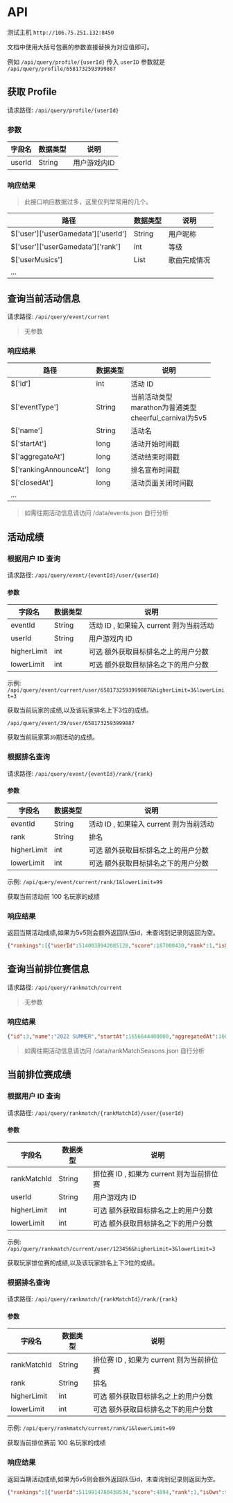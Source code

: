 # API

测试主机 `http://106.75.251.132:8450`

文档中使用大括号包裹的参数直接替换为对应值即可。

例如 `/api/query/profile/{userId}` 传入 `userID` 参数就是 `/api/query/profile/6581732593999887`

## 获取 Profile

请求路径: `/api/query/profile/{userId}`

### 参数

| 字段名    | 数据类型   | 说明      |
| ------ | ------ | ------- |
| userId | String | 用户游戏内ID |

### 响应结果

> 此接口响应数据过多，这里仅列举常用的几个。

| 路径                                  | 数据类型   | 说明     |
| ----------------------------------- | ------ | ------ |
| $['user']['userGamedata']['userId'] | String | 用户昵称   |
| $['user']['userGamedata']['rank']   | int    | 等级     |
| $['userMusics']                     | List   | 歌曲完成情况 |
| ...                                 |        |        |

## 查询当前活动信息

请求路径: `/api/query/event/current`

> 无参数

### 响应结果

| 路径                     | 数据类型   | 说明                                                 |
| ---------------------- | ------ | -------------------------------------------------- |
| $['id']                | int    | 活动 ID                                              |
| $['eventType']         | String | 当前活动类型<br/>marathon为普通类型<br/>cheerful_carnival为5v5 |
| $['name']              | String | 活动名                                                |
| $['startAt']           | long   | 活动开始时间戳                                            |
| $['aggregateAt']       | long   | 活动结束时间戳                                            |
| $['rankingAnnounceAt'] | long   | 排名宣布时间戳                                            |
| $['closedAt']          | long   | 活动页面关闭时间戳                                          |
| ...                    |        |                                                    |

>  如需往期活动信息请访问 /data/events.json 自行分析

## 活动成绩

### 根据用户 ID 查询

请求路径: `/api/query/event/{eventId}/user/{userId}`

#### 参数

| 字段名         | 数据类型   | 说明                          |
| ----------- | ------ | --------------------------- |
| eventId     | String | 活动 ID , 如果输入 current 则为当前活动 |
| userId      | String | 用户游戏内 ID                    |
| higherLimit | int    | 可选 额外获取目标排名之上的用户分数          |
| lowerLimit  | int    | 可选 额外获取目标排名之下的用户分数          |

示例: `/api/query/event/current/user/6581732593999887&higherLimit=3&lowerLimit=3`

获取当前玩家的成绩,以及该玩家排名上下3位的成绩。

`/api/query/event/39/user/6581732593999887`

获取当前玩家第`39`期活动的成绩。

### 根据排名查询

请求路径: `/api/query/event/{eventId}/rank/{rank}`

#### 参数

| 字段名         | 数据类型   | 说明                          |
| ----------- | ------ | --------------------------- |
| eventId     | String | 活动 ID , 如果输入 current 则为当前活动 |
| rank        | String | 排名                          |
| higherLimit | int    | 可选 额外获取目标排名之上的用户分数          |
| lowerLimit  | int    | 可选 额外获取目标排名之下的用户分数          |

示例: `/api/query/event/current/rank/1&lowerLimit=99`

获取当前活动前 100 名玩家的成绩

### 响应结果

返回当期活动成绩,如果为5v5则会额外返回队伍id，未查询到记录则返回为空。

```json
{"rankings":[{"userId":5140038942085128,"score":187000430,"rank":1,"isOwn":false,"name":"そーす","userCard":{"cardId":136,"level":60,"masterRank":0,"specialTrainingStatus":"done","defaultImage":"special_training"},"userProfile":{"userId":5140038942085128,"word":"2022年中にプロセカ音楽イベントほんとにやるかも？？！","twitterId":"sasisusesoosu01","profileImageType":"leader"},"userProfileHonors":[{"seq":1,"profileHonorType":"normal","honorId":2047,"honorLevel":1,"bondsHonorViewType":"none","bondsHonorWordId":0},{"seq":2,"profileHonorType":"normal","honorId":74,"honorLevel":7,"bondsHonorViewType":"none","bondsHonorWordId":0},{"seq":3,"profileHonorType":"normal","honorId":560,"honorLevel":1,"bondsHonorViewType":"none","bondsHonorWordId":0}],"userCheerfulCarnival":{}}]}
```

## 查询当前排位赛信息

请求路径: `/api/query/rankmatch/current`

> 无参数

### 响应结果

```json
{"id":3,"name":"2022 SUMMER","startAt":1656644400000,"aggregatedAt":1664420399000,"rankingPublishedAt":1664420999000,"batchExecutionAt":1664467199000,"distributionStartAt":1664503199000,"distributionEndAt":1665845999000,"closedAt":1664593199000,"assetbundleName":"2022_summer","isDisplayResult":true,"rankMatchSeasonPlayableTimes":[{"id":3,"rankMatchSeasonId":3,"startTime":"04:00:00","endTime":"03:59:59"}],"rankMatchSeasonTierMusicPlayLevels":[{"id":1,"rankMatchSeasonId":3,"rankMatchTierId":1,"fromPlayLevel":18,"toPlayLevel":25},{"id":2,"rankMatchSeasonId":3,"rankMatchTierId":2,"fromPlayLevel":18,"toPlayLevel":25},{"id":3,"rankMatchSeasonId":3,"rankMatchTierId":3,"fromPlayLevel":18,"toPlayLevel":25},{"id":4,"rankMatchSeasonId":3,"rankMatchTierId":4,"fromPlayLevel":18,"toPlayLevel":25},{"id":5,"rankMatchSeasonId":3,"rankMatchTierId":5,"fromPlayLevel":23,"toPlayLevel":27},{"id":6,"rankMatchSeasonId":3,"rankMatchTierId":6,"fromPlayLevel":23,"toPlayLevel":27},{"id":7,"rankMatchSeasonId":3,"rankMatchTierId":7,"fromPlayLevel":23,"toPlayLevel":27},{"id":8,"rankMatchSeasonId":3,"rankMatchTierId":8,"fromPlayLevel":23,"toPlayLevel":27},{"id":9,"rankMatchSeasonId":3,"rankMatchTierId":9,"fromPlayLevel":25,"toPlayLevel":28},{"id":10,"rankMatchSeasonId":3,"rankMatchTierId":10,"fromPlayLevel":25,"toPlayLevel":28},{"id":11,"rankMatchSeasonId":3,"rankMatchTierId":11,"fromPlayLevel":25,"toPlayLevel":28},{"id":12,"rankMatchSeasonId":3,"rankMatchTierId":12,"fromPlayLevel":25,"toPlayLevel":28},{"id":13,"rankMatchSeasonId":3,"rankMatchTierId":13,"fromPlayLevel":26,"toPlayLevel":30},{"id":14,"rankMatchSeasonId":3,"rankMatchTierId":14,"fromPlayLevel":26,"toPlayLevel":30},{"id":15,"rankMatchSeasonId":3,"rankMatchTierId":15,"fromPlayLevel":26,"toPlayLevel":30},{"id":16,"rankMatchSeasonId":3,"rankMatchTierId":16,"fromPlayLevel":26,"toPlayLevel":30},{"id":17,"rankMatchSeasonId":3,"rankMatchTierId":17,"fromPlayLevel":28,"toPlayLevel":31},{"id":18,"rankMatchSeasonId":3,"rankMatchTierId":18,"fromPlayLevel":28,"toPlayLevel":31},{"id":19,"rankMatchSeasonId":3,"rankMatchTierId":19,"fromPlayLevel":28,"toPlayLevel":31},{"id":20,"rankMatchSeasonId":3,"rankMatchTierId":20,"fromPlayLevel":28,"toPlayLevel":31},{"id":21,"rankMatchSeasonId":3,"rankMatchTierId":21,"fromPlayLevel":29,"toPlayLevel":33},{"id":22,"rankMatchSeasonId":3,"rankMatchTierId":22,"fromPlayLevel":29,"toPlayLevel":33},{"id":23,"rankMatchSeasonId":3,"rankMatchTierId":23,"fromPlayLevel":29,"toPlayLevel":33},{"id":24,"rankMatchSeasonId":3,"rankMatchTierId":24,"fromPlayLevel":29,"toPlayLevel":33},{"id":25,"rankMatchSeasonId":3,"rankMatchTierId":25,"fromPlayLevel":30,"toPlayLevel":36}],"rankMatchSeasonTierRewards":[{"id":51,"rankMatchSeasonId":3,"rankMatchTierId":25,"resourceBoxId":26},{"id":52,"rankMatchSeasonId":3,"rankMatchTierId":24,"resourceBoxId":27},{"id":53,"rankMatchSeasonId":3,"rankMatchTierId":23,"resourceBoxId":28},{"id":54,"rankMatchSeasonId":3,"rankMatchTierId":22,"resourceBoxId":29},{"id":55,"rankMatchSeasonId":3,"rankMatchTierId":21,"resourceBoxId":30},{"id":56,"rankMatchSeasonId":3,"rankMatchTierId":20,"resourceBoxId":31},{"id":57,"rankMatchSeasonId":3,"rankMatchTierId":19,"resourceBoxId":32},{"id":58,"rankMatchSeasonId":3,"rankMatchTierId":18,"resourceBoxId":33},{"id":59,"rankMatchSeasonId":3,"rankMatchTierId":17,"resourceBoxId":34},{"id":60,"rankMatchSeasonId":3,"rankMatchTierId":16,"resourceBoxId":35},{"id":61,"rankMatchSeasonId":3,"rankMatchTierId":15,"resourceBoxId":36},{"id":62,"rankMatchSeasonId":3,"rankMatchTierId":14,"resourceBoxId":37},{"id":63,"rankMatchSeasonId":3,"rankMatchTierId":13,"resourceBoxId":38},{"id":64,"rankMatchSeasonId":3,"rankMatchTierId":12,"resourceBoxId":39},{"id":65,"rankMatchSeasonId":3,"rankMatchTierId":11,"resourceBoxId":40},{"id":66,"rankMatchSeasonId":3,"rankMatchTierId":10,"resourceBoxId":41},{"id":67,"rankMatchSeasonId":3,"rankMatchTierId":9,"resourceBoxId":42},{"id":68,"rankMatchSeasonId":3,"rankMatchTierId":8,"resourceBoxId":43},{"id":69,"rankMatchSeasonId":3,"rankMatchTierId":7,"resourceBoxId":44},{"id":70,"rankMatchSeasonId":3,"rankMatchTierId":6,"resourceBoxId":45},{"id":71,"rankMatchSeasonId":3,"rankMatchTierId":5,"resourceBoxId":46},{"id":72,"rankMatchSeasonId":3,"rankMatchTierId":4,"resourceBoxId":47},{"id":73,"rankMatchSeasonId":3,"rankMatchTierId":3,"resourceBoxId":48},{"id":74,"rankMatchSeasonId":3,"rankMatchTierId":2,"resourceBoxId":49},{"id":75,"rankMatchSeasonId":3,"rankMatchTierId":1,"resourceBoxId":50}]}
```

> 如需往期活动信息请访问 /data/rankMatchSeasons.json 自行分析

## 当前排位赛成绩

### 根据用户 ID 查询

请求路径: `/api/query/rankmatch/{rankMatchId}/user/{userId}`

#### 参数

| 字段名         | 数据类型   | 说明                           |
| ----------- | ------ | ---------------------------- |
| rankMatchId | String | 排位赛 ID , 如果为 current 则为当前排位赛 |
| userId      | String | 用户游戏内 ID                     |
| higherLimit | int    | 可选 额外获取目标排名之上的用户分数           |
| lowerLimit  | int    | 可选 额外获取目标排名之下的用户分数           |

示例: `/api/query/rankmatch/current/user/123456&higherLimit=3&lowerLimit=3`

获取玩家排位赛的成绩,以及该玩家排名上下3位的成绩。

### 根据排名查询

请求路径: `/api/query/rankmatch/{rankMatchId}/rank/{rank}`

#### 参数

| 字段名         | 数据类型   | 说明                           |
| ----------- | ------ | ---------------------------- |
| rankMatchId | String | 排位赛 ID , 如果为 current 则为当前排位赛 |
| rank        | String | 排名                           |
| higherLimit | int    | 可选 额外获取目标排名之上的用户分数           |
| lowerLimit  | int    | 可选 额外获取目标排名之下的用户分数           |

示例: `/api/query/rankmatch/current/rank/1&lowerLimit=99`

获取当前排位赛前 100 名玩家的成绩

### 响应结果

返回当期活动成绩,如果为5v5则会额外返回队伍id，未查询到记录则返回为空。

```json
{"rankings":[{"userId":5119914780438534,"score":4894,"rank":1,"isOwn":false,"name":"かんぱり","userCard":{"cardId":505,"level":60,"masterRank":0,"specialTrainingStatus":"done","defaultImage":"special_training"},"userProfile":{"userId":5119914780438534,"word":"ミク誕めでたい！","twitterId":"kwang8e_jp","profileImageType":"leader"},"userProfileHonors":[{"seq":1,"profileHonorType":"normal","honorId":82,"honorLevel":8,"bondsHonorViewType":"none","bondsHonorWordId":0},{"seq":2,"profileHonorType":"normal","honorId":436,"honorLevel":1,"bondsHonorViewType":"none","bondsHonorWordId":0},{"seq":3,"profileHonorType":"normal","honorId":1568,"honorLevel":1,"bondsHonorViewType":"none","bondsHonorWordId":0}],"userCheerfulCarnival":{},"userRankMatchSeason":{"rankMatchSeasonId":3,"rankMatchTierId":25,"tierPoint":4750,"totalTierPoint":4894,"playCount":6097,"consecutiveWinCount":0,"maxConsecutiveWinCount":34,"winCount":4576,"loseCount":897,"drawCount":626,"penaltyCount":0}}]}
```
